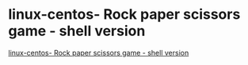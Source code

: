 # linux-centos- Rock paper scissors game - shell version
[linux-centos- Rock paper scissors game - shell version](https://aiwithcloud.com/2022/09/16/linux_centos__rock_paper_scissors_game___shell_version/)